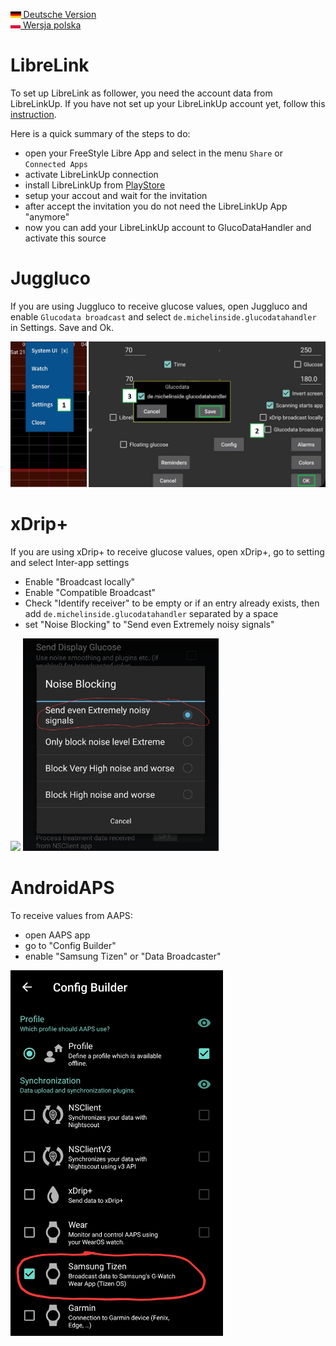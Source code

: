[<img src='images/de.png' height=10> Deutsche Version](SOURCES_DE.md)  
[<img src='images/pl.png' height=10> Wersja polska](SOURCES_PL.md)

# LibreLink

To set up LibreLink as follower, you need the account data from LibreLinkUp.
If you have not set up your LibreLinkUp account yet, follow this [instruction](https://librelinkup.com/articles/getting-started).

Here is a quick summary of the steps to do:
* open your FreeStyle Libre App and select in the menu `Share` or `Connected Apps`
* activate LibreLinkUp connection
* install LibreLinkUp from [PlayStore](https://play.google.com/store/apps/details?id=org.nativescript.LibreLinkUp)
* setup your accout and wait for the invitation
* after accept the invitation you do not need the LibreLinkUp App "anymore"
* now you can add your LibreLinkUp account to GlucoDataHandler and activate this source

# Juggluco
If you are using Juggluco to receive glucose values, open Juggluco and enable `Glucodata broadcast` and select `de.michelinside.glucodatahandler` in Settings. Save and Ok.

<img src='images/broadcast.png' width=700>

# xDrip+
If you are using xDrip+ to receive glucose values, open xDrip+, go to setting and select Inter-app settings
* Enable "Broadcast locally"
* Enable "Compatible Broadcast"
* Check "Identify receiver" to be empty or if an entry already exists, then add `de.michelinside.glucodatahandler` separated by a space
* set \"Noise Blocking\" to \"Send even Extremely noisy signals\"
  
<img src='images/xDrip_InterAppSettings.png' height=340> <img src='images/xDrip+_noise_blocking.jpg' height=340>

# AndroidAPS
To receive values from AAPS:
* open AAPS app
* go to "Config Builder"
* enable "Samsung Tizen" or "Data Broadcaster"

<img src='images/AAPS_config.jpg' width=340>
